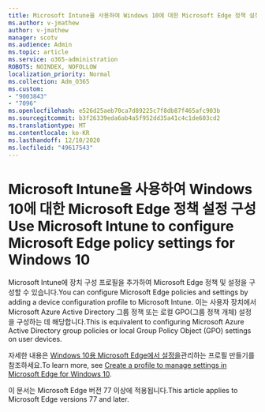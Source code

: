 ```yaml
---
title: Microsoft Intune을 사용하여 Windows 10에 대한 Microsoft Edge 정책 설정 구성
ms.author: v-jmathew
author: v-jmathew
manager: scotv
ms.audience: Admin
ms.topic: article
ms.service: o365-administration
ROBOTS: NOINDEX, NOFOLLOW
localization_priority: Normal
ms.collection: Adm_O365
ms.custom:
- "9003843"
- "7096"
ms.openlocfilehash: e526d25aeb70ca7d89225c7f8db87f465afc903b
ms.sourcegitcommit: b3f26339eda6ab4a5f952dd35a41c4c1de603cd2
ms.translationtype: MT
ms.contentlocale: ko-KR
ms.lasthandoff: 12/10/2020
ms.locfileid: "49617543"
---
```

# <a name="use-microsoft-intune-to-configure-microsoft-edge-policy-settings-for-windows-10"></a><span data-ttu-id="2ab9c-102">Microsoft Intune을 사용하여 Windows 10에 대한 Microsoft Edge 정책 설정 구성</span><span class="sxs-lookup"><span data-stu-id="2ab9c-102">Use Microsoft Intune to configure Microsoft Edge policy settings for Windows 10</span></span>

<span data-ttu-id="2ab9c-103">Microsoft Intune에 장치 구성 프로필을 추가하여 Microsoft Edge 정책 및 설정을 구성할 수 있습니다.</span><span class="sxs-lookup"><span data-stu-id="2ab9c-103">You can configure Microsoft Edge policies and settings by adding a device configuration profile to Microsoft Intune.</span></span> <span data-ttu-id="2ab9c-104">이는 사용자 장치에서 Microsoft Azure Active Directory 그룹 정책 또는 로컬 GPO(그룹 정책 개체) 설정을 구성하는 데 해당합니다.</span><span class="sxs-lookup"><span data-stu-id="2ab9c-104">This is equivalent to configuring Microsoft Azure Active Directory group policies or local Group Policy Object (GPO) settings on user devices.</span></span>

<span data-ttu-id="2ab9c-105">자세한 내용은 [Windows 10용 Microsoft Edge에서 설정을](https://go.microsoft.com/fwlink/?linkid=2133700)관리하는 프로필 만들기를 참조하세요.</span><span class="sxs-lookup"><span data-stu-id="2ab9c-105">To learn more, see [Create a profile to manage settings in Microsoft Edge for Windows 10](https://go.microsoft.com/fwlink/?linkid=2133700).</span></span>

<span data-ttu-id="2ab9c-106">이 문서는 Microsoft Edge 버전 77 이상에 적용됩니다.</span><span class="sxs-lookup"><span data-stu-id="2ab9c-106">This article applies to Microsoft Edge versions 77 and later.</span></span>
